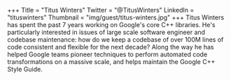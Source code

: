 +++
Title = "Titus Winters"
Twitter = "@TitusWinters"
LinkedIn = "tituswinters"
Thumbnail = "img/guest/titus-winters.jpg"
+++
Titus Winters has spent the past 7 years working on Google's core C++ libraries. He's particularly interested in issues of large scale software engineer and codebase maintenance: how do we keep a codebase of over 100M lines of code consistent and flexible for the next decade? Along the way he has helped Google teams pioneer techniques to perform automated code transformations on a massive scale, and helps maintain the Google C++ Style Guide.